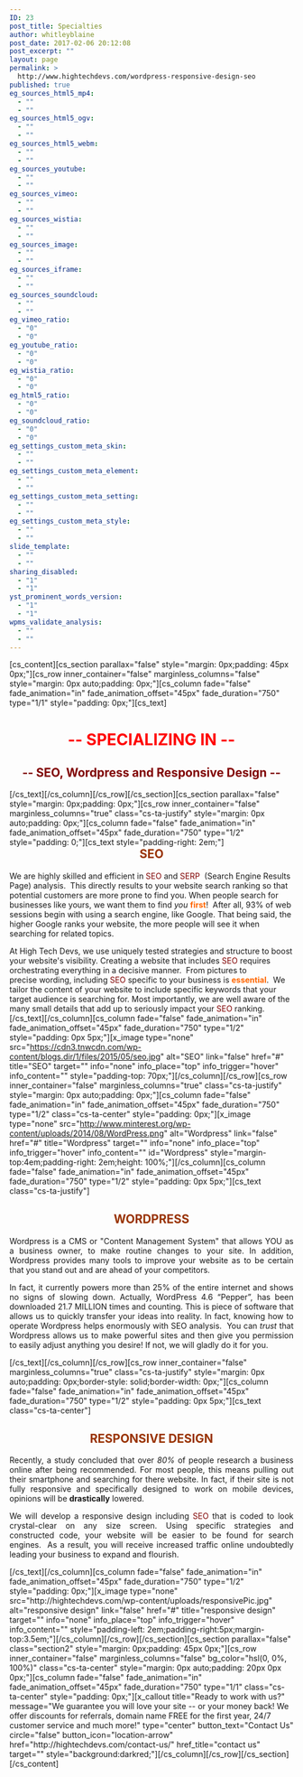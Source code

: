 ```yaml
---
ID: 23
post_title: Specialties
author: whitleyblaine
post_date: 2017-02-06 20:12:08
post_excerpt: ""
layout: page
permalink: >
  http://www.hightechdevs.com/wordpress-responsive-design-seo
published: true
eg_sources_html5_mp4:
  - ""
  - ""
eg_sources_html5_ogv:
  - ""
  - ""
eg_sources_html5_webm:
  - ""
  - ""
eg_sources_youtube:
  - ""
  - ""
eg_sources_vimeo:
  - ""
  - ""
eg_sources_wistia:
  - ""
  - ""
eg_sources_image:
  - ""
  - ""
eg_sources_iframe:
  - ""
  - ""
eg_sources_soundcloud:
  - ""
  - ""
eg_vimeo_ratio:
  - "0"
  - "0"
eg_youtube_ratio:
  - "0"
  - "0"
eg_wistia_ratio:
  - "0"
  - "0"
eg_html5_ratio:
  - "0"
  - "0"
eg_soundcloud_ratio:
  - "0"
  - "0"
eg_settings_custom_meta_skin:
  - ""
  - ""
eg_settings_custom_meta_element:
  - ""
  - ""
eg_settings_custom_meta_setting:
  - ""
  - ""
eg_settings_custom_meta_style:
  - ""
  - ""
slide_template:
  - ""
  - ""
sharing_disabled:
  - "1"
  - "1"
yst_prominent_words_version:
  - "1"
  - "1"
wpms_validate_analysis:
  - ""
  - ""
---
```

[cs_content][cs_section parallax="false" style="margin: 0px;padding: 45px 0px;"][cs_row inner_container="false" marginless_columns="false" style="margin: 0px auto;padding: 0px;"][cs_column fade="false" fade_animation="in" fade_animation_offset="45px" fade_duration="750" type="1/1" style="padding: 0px;"][cs_text]
<h1 style="text-align: center;"><strong><span style="color: #ff0000;">-- SPECIALIZING IN --</span></strong></h1>
<h2 style="text-align: center;"><span style="color: #800000;">-- SEO, Wordpress and Responsive Design --</span></h2>
[/cs_text][/cs_column][/cs_row][/cs_section][cs_section parallax="false" style="margin: 0px;padding: 0px;"][cs_row inner_container="false" marginless_columns="true" class="cs-ta-justify" style="margin: 0px auto;padding: 0px;"][cs_column fade="false" fade_animation="in" fade_animation_offset="45px" fade_duration="750" type="1/2" style="padding: 0;"][cs_text style="padding-right: 2em;"]
<h2 style="text-align: center; margin-top: 0;"><span style="color: #993300;">SEO</span></h2>
We are highly skilled and efficient in <span style="color: #800000;">SEO </span>and<span style="color: #800000;"> SERP</span>  (Search Engine Results Page) analysis. <span style="color: #993300;"> </span>This directly results to your website search ranking so that potential customers are more prone to find you. When people search for businesses like yours, we want them to find <em>you </em><span style="color: #ff6600;"><strong>first</strong></span>!  After all, 93% of web sessions begin with using a search engine, like Google. That being said, the higher Google ranks your website, the more people will see it when searching for related topics.

At High Tech Devs, we use uniquely tested strategies and structure to boost your website's visibility. Creating a website that includes <span style="color: #800000;">SEO</span> requires orchestrating everything in a decisive manner.  From pictures to precise wording, including <span style="color: #800000;">SEO</span> specific to your business is <strong><span style="color: #ff6600;">essential</span></strong>.  We tailor the content of your website to include specific keywords that your target audience is searching for. Most importantly, we are well aware of the many small details that add up to seriously impact your <span style="color: #800000;">SEO </span>ranking.[/cs_text][/cs_column][cs_column fade="false" fade_animation="in" fade_animation_offset="45px" fade_duration="750" type="1/2" style="padding: 0px 5px;"][x_image type="none" src="https://cdn3.tnwcdn.com/wp-content/blogs.dir/1/files/2015/05/seo.jpg" alt="SEO" link="false" href="#" title="SEO" target="" info="none" info_place="top" info_trigger="hover" info_content="" style="padding-top: 70px;"][/cs_column][/cs_row][cs_row inner_container="false" marginless_columns="true" class="cs-ta-justify" style="margin: 0px auto;padding: 0px;"][cs_column fade="false" fade_animation="in" fade_animation_offset="45px" fade_duration="750" type="1/2" class="cs-ta-center" style="padding: 0px;"][x_image type="none" src="http://www.minterest.org/wp-content/uploads/2014/08/WordPress.png" alt="Wordpress" link="false" href="#" title="Wordpress" target="" info="none" info_place="top" info_trigger="hover" info_content="" id="Wordpress" style="margin-top:4em;padding-right: 2em;height: 100%;"][/cs_column][cs_column fade="false" fade_animation="in" fade_animation_offset="45px" fade_duration="750" type="1/2" style="padding: 0px 5px;"][cs_text class="cs-ta-justify"]
<h2 style="text-align: center;"><span style="color: #993300;">WORDPRESS</span></h2>
<p style="text-align: justify;">Wordpress is a CMS or "Content Management System" that allows YOU as a business owner, to make routine changes to your site. In addition, Wordpress provides many tools to improve your website as to be certain that you stand out and are ahead of your competitors.</p>
<p style="text-align: justify;">In fact, it currently powers more than 25% of the entire internet and shows no signs of slowing down. Actually, WordPress 4.6 “Pepper”, has been downloaded 21.7 MILLION times and counting. This is piece of software that allows us to quickly transfer your ideas into reality. In fact, knowing how to operate Wordpress helps enormously with SEO analysis.  You can <em>trust</em> that Wordpress allows us to make powerful sites and then give you permission to easily adjust anything you desire! If not, we will gladly do it for you.</p>
[/cs_text][/cs_column][/cs_row][cs_row inner_container="false" marginless_columns="true" class="cs-ta-justify" style="margin: 0px auto;padding: 0px;border-style: solid;border-width: 0px;"][cs_column fade="false" fade_animation="in" fade_animation_offset="45px" fade_duration="750" type="1/2" style="padding: 0px 5px;"][cs_text class="cs-ta-center"]
<h2 style="text-align: center;"><span style="color: #993300;">RESPONSIVE DESIGN</span></h2>
<p style="text-align: justify;">Recently, a study concluded that over <em>80%</em> of people research a business online after being recommended. For most people, this means pulling out their smartphone and searching for there website. In fact, if their site is not fully responsive and specifically designed to work on mobile devices, opinions will be <strong>drastically</strong> lowered.</p>
<p style="text-align: justify;">We will develop a responsive design including <span style="color: #800000;">SEO</span> that is coded to look crystal-clear on any size screen. Using specific strategies and constructed code, your website will be easier to be found for search engines.  As a result, you will receive increased traffic online undoubtedly leading your business to expand and flourish.</p>
[/cs_text][/cs_column][cs_column fade="false" fade_animation="in" fade_animation_offset="45px" fade_duration="750" type="1/2" style="padding: 0px;"][x_image type="none" src="http://hightechdevs.com/wp-content/uploads/responsivePic.jpg" alt="responsive design" link="false" href="#" title="responsive design" target="" info="none" info_place="top" info_trigger="hover" info_content="" style="padding-left: 2em;padding-right:5px;margin-top:3.5em;"][/cs_column][/cs_row][/cs_section][cs_section parallax="false" class="section2" style="margin: 0px;padding: 45px 0px;"][cs_row inner_container="false" marginless_columns="false" bg_color="hsl(0, 0%, 100%)" class="cs-ta-center" style="margin: 0px auto;padding: 20px 0px 0px;"][cs_column fade="false" fade_animation="in" fade_animation_offset="45px" fade_duration="750" type="1/1" class="cs-ta-center" style="padding: 0px;"][x_callout title="Ready to work with us?" message="We guarantee you will love your site -- or your money back!
We offer discounts for referrals, domain name FREE for the first year, 24/7 customer service and much more!" type="center" button_text="Contact Us" circle="false" button_icon="location-arrow" href="http://hightechdevs.com/contact-us/" href_title="contact us" target="" style="background:darkred;"][/cs_column][/cs_row][/cs_section][/cs_content]